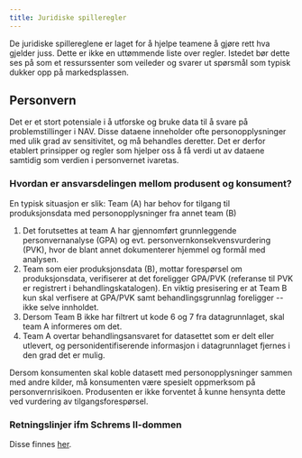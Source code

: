 ```yaml
---
title: Juridiske spilleregler
---
```

De juridiske spillereglene er laget for å hjelpe teamene å gjøre rett hva gjelder juss.
Dette er ikke en uttømmende liste over regler.
Istedet bør dette ses på som et ressurssenter som veileder og svarer ut spørsmål som typisk dukker opp på markedsplassen.


## Personvern
Det er et stort potensiale i å utforske og bruke data til å svare på problemstillinger i NAV.
Disse dataene inneholder ofte personopplysninger med ulik grad av sensitivitet, og må behandles deretter.
Det er derfor  etablert prinsipper og regler som hjelper oss å få verdi ut av dataene samtidig som verdien i personvernet ivaretas.

### Hvordan er ansvarsdelingen mellom produsent og konsument?
En typisk situasjon er slik: Team (A) har behov for tilgang til produksjonsdata med personopplysninger fra annet team (B)

1. Det forutsettes at team A har gjennomført grunnleggende personvernanalyse (GPA) og evt. personvernkonsekvensvurdering (PVK), hvor de blant annet dokumenterer hjemmel og formål med analysen.
2. Team som eier produksjonsdata (B), mottar forespørsel om produksjonsdata, verifiserer at det foreligger GPA/PVK (referanse til PVK er registrert i behandlingskatalogen).
En viktig presisering er at Team B kun skal verfisere at GPA/PVK samt behandlingsgrunnlag foreligger -- ikke selve innholdet.
3. Dersom Team B ikke har filtrert ut kode 6 og 7 fra datagrunnlaget, skal team A informeres om det.
4. Team A overtar behandlingsansvaret for datasettet som er delt eller utlevert, og personidentifiserende informasjon i datagrunnlaget fjernes i den grad det er mulig.

Dersom konsumenten skal koble datasett med personopplysninger sammen med andre kilder, må konsumenten være spesielt oppmerksom på personvernrisikoen.
Produsenten er ikke forventet å kunne hensynta dette ved vurdering av tilgangsforespørsel.

### Retningslinjer ifm Schrems II-dommen
Disse finnes [her](https://nav-it.slack.com/archives/CGRMQHT50/p1650979093246669?thread_ts=1648108682.804329&cid=CGRMQHT50).